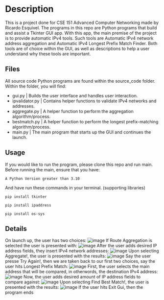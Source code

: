 # Description
This is a project done for CSE 151 Advanced Computer Networking made by Ricardo Esquivel.
The programs in this repo are Python programs that build and assist a Tkinter GUI app.
With this app, the main premise of the project is to provide automatic IPv4 tools.
Such tools are Automatic IPv4 network address aggregation and Automatic IPv4 Longest
Prefix Match Finder. Both tools are of choice within the GUI, as well as descriptions
to help a user understand why these tools are important.

## Files
All source code Python programs are found within the source_code folder.
Within the folder, you will find:
- gui.py         | Builds the user interface and handles user interaction.
- ipvalidator.py | Contains helper functions to validate IPv4 networks and addresses.
- aggregate.py   | A helper function to perform the aggregation algorithm/process. 
- bestmatch.py   | A helper function to perform the longest prefix-matching algorithm/process. 
- main.py        | The main program that starts up the GUI and continues the launch.

## Usage
If you would like to run the program, please clone this repo and run main.
Before running the main, ensure that you have:
```
A Python Version greater than 3.10
```
And have run these commands in your terminal. (supporting libraries)
```
pip install tkinter
```
```
pip install ipaddress
```
```
pip install os-sys
```
## Details
On launch up, the user has two choices:
![image](https://github.com/richybourne/IPv4_GUI_Tool/assets/99927081/2b4a3566-8962-4598-a49e-84db9c246444)
If Route Aggregation is selected the user is presented with:
![image](https://github.com/richybourne/IPv4_GUI_Tool/assets/99927081/49cb8bd1-0246-44d4-8c97-2b6b87cd652d)
After the user adds desired IP address fields, they insert IPv4 network addresses:
![image](https://github.com/richybourne/IPv4_GUI_Tool/assets/99927081/b037e20c-5015-4afe-afa8-1be74f05cb2a)
Upon selecting Aggregate!, the user is presented with the results:
![image](https://github.com/richybourne/IPv4_GUI_Tool/assets/99927081/d8983fdf-bfad-489b-a986-b844b4e30120)
Say the user presse Try Again!, then we are taken back to our first two choices, say the user hits Longest Prefix Match:
![image](https://github.com/richybourne/IPv4_GUI_Tool/assets/99927081/101fab84-3874-4b3c-b310-0e9556701cad)
First, the user selects the main address that will be compared, in otherwords, the destination IPv4 address:
![image](https://github.com/richybourne/IPv4_GUI_Tool/assets/99927081/0b7c58de-4964-438a-aaaf-19e38593edb2)
Now, the user adds desired amount of IP address fields to compare against:
![image](https://github.com/richybourne/IPv4_GUI_Tool/assets/99927081/0da94b33-6aec-4491-b70c-324ee0f5f676)
Upon selecting Find Best Match!, the user is presented with the results:
![image](https://github.com/richybourne/IPv4_GUI_Tool/assets/99927081/6a23771f-12bb-42f7-b735-a73ba419d8dc)
If the user hits Exit Gui, then the program ends
